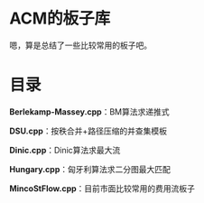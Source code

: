 # ACM的板子库
嗯，算是总结了一些比较常用的板子吧。

# 目录
<p><b>Berlekamp-Massey.cpp</b>：BM算法求递推式</p>
<p><b>DSU.cpp</b>：按秩合并+路径压缩的并查集模板</p>
<p><b>Dinic.cpp</b>：Dinic算法求最大流</p>
<p><b>Hungary.cpp</b>：匈牙利算法求二分图最大匹配</p>
<p><b>MincoStFlow.cpp</b>：目前市面比较常用的费用流板子</p>
